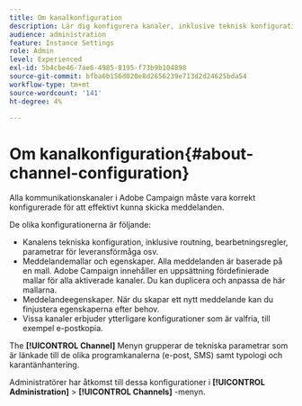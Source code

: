 ```yaml
---
title: Om kanalkonfiguration
description: Lär dig konfigurera kanaler, inklusive teknisk konfiguration, meddelandeegenskaper och mallar
audience: administration
feature: Instance Settings
role: Admin
level: Experienced
exl-id: 5b4cbe46-7ae6-4985-8195-f73b9b104898
source-git-commit: bfba6b156d020e8d2656239e713d2d24625bda54
workflow-type: tm+mt
source-wordcount: '141'
ht-degree: 4%

---
```


# Om kanalkonfiguration{#about-channel-configuration}

Alla kommunikationskanaler i Adobe Campaign måste vara korrekt konfigurerade för att effektivt kunna skicka meddelanden.

De olika konfigurationerna är följande:

* Kanalens tekniska konfiguration, inklusive routning, bearbetningsregler, parametrar för leveransförmåga osv.
* Meddelandemallar och egenskaper. Alla meddelanden är baserade på en mall. Adobe Campaign innehåller en uppsättning fördefinierade mallar för alla aktiverade kanaler. Du kan duplicera och anpassa de här mallarna.
* Meddelandeegenskaper. När du skapar ett nytt meddelande kan du finjustera egenskaperna efter behov.
* Vissa kanaler erbjuder ytterligare konfigurationer som är valfria, till exempel e-postkopia.

The **[!UICONTROL Channel]** Menyn grupperar de tekniska parametrar som är länkade till de olika programkanalerna (e-post, SMS) samt typologi och karantänhantering.

Administratörer har åtkomst till dessa konfigurationer i **[!UICONTROL Administration]** > **[!UICONTROL Channels]** -menyn.
